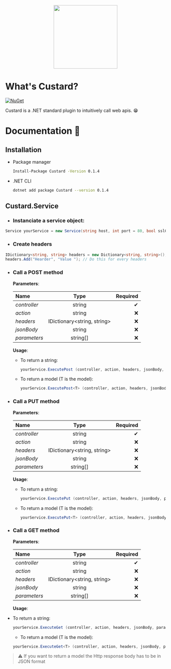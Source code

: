 <p align="center" class="container" >
  <img width="200px" src="https://user-images.githubusercontent.com/37577669/85275198-47b3ca00-b480-11ea-8273-d990295416a7.png" />
  
</p>

# What's Custard? 
[![NuGet](https://img.shields.io/nuget/v/Custard.svg?style=flat)](https://www.nuget.org/packages/Custard/)

Custard is a .NET standard plugin to intuitively call web apis. 😁



# Documentation 📄
## Installation
- Package manager
  ```Bash
  Install-Package Custard -Version 0.1.4
  ```
- .NET CLI
  ```Bash
  dotnet add package Custard --version 0.1.4
  ```
## Custard.Service
- ### Instanciate a service object:

```C#
Service yourService = new Service(string host, int port = 80, bool sslCertificate = false); 
```
- ### Create headers
```C#
IDictionary<string, string> headers = new Dictionary<string, string>();
headers.Add("Hearder", "Value "); // Do this for every headers
```
- ### Call a POST method

  **Parameters**:

  | Name      | Type     | Required     |
  | :------------- | :----------: | -----------: |
  |  *controller* | string   | ✔    |
  |  *action* | string   |  ❌   |
  |  *headers* | IDictionary<string, string>   |  ❌  |
  |  *jsonBody* | string   |   ❌  |
  |  *parameters* | string[]   |   ❌  |


  **Usage**:
  - To return a string:
    ```C#
    yourService.ExecutePost (controller, action, headers, jsonBody, parameters);
    ```
  - To return a model (T is the model):
    ```C#
    yourService.ExecutePost<T> (controller, action, headers, jsonBody, parameters);
    ```
- ### Call a PUT method

  **Parameters**:

  | Name      | Type     | Required     |
  | :------------- | :----------: | -----------: |
  |  *controller* | string   | ✔    |
  |  *action* | string   |  ❌   |
  |  *headers* | IDictionary<string, string>   |  ❌  |
  |  *jsonBody* | string   |   ❌  |
  |  *parameters* | string[]   |   ❌  |


  **Usage**:
  - To return a string:
    ```C#
    yourService.ExecutePut (controller, action, headers, jsonBody, parameters);
    ```
  - To return a model (T is the model):
    ```C#
    yourService.ExecutePut<T> (controller, action, headers, jsonBody, parameters);
    ```

- ### Call a GET method

  **Parameters**:

  | Name      | Type     | Required     |
  | :------------- | :----------: | -----------: |
  |  *controller* | string   | ✔    |
  |  *action* | string   |  ❌   |
  |  *headers* | IDictionary<string, string>   |  ❌  |
  |  *jsonBody* | string   |   ❌  |
  |  *parameters* | string[]   |   ❌  |


  **Usage**:
- To return a string:
  ```C#
  yourService.ExecuteGet (controller, action, headers, jsonBody, parameters);
  ```
  - To return a model (T is the model):
  ```C#
  yourService.ExecuteGet<T> (controller, action, headers, jsonBody, parameters);
  ```


> ⚠ If you want to return a model the Http response body has to be in JSON format

